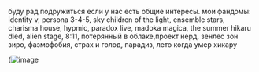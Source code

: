 
буду рад подружиться если у нас есть общие интересы. мои фандомы: identity v, persona 3-4-5, sky children of the light, ensemble stars, charisma house, hypmic, paradox live, madoka magica, the summer hikaru died, alien stage, 8:11, потерянный в облаке,проект нерд, зенлес зон зиро, фазмофобия, страх и голод, парадиз, лето когда умер хикару

(![image](https://i.pinimg.com/1200x/c1/87/8b/c1878b321bb126b21a74c0b5d6b82c3c.jpg)
